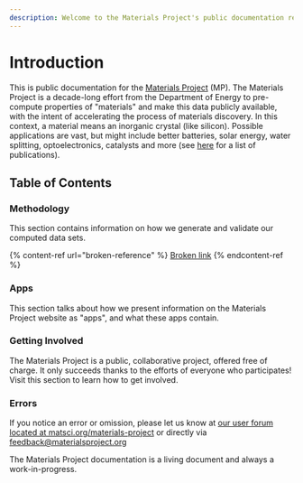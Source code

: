 ```yaml
---
description: Welcome to the Materials Project's public documentation repository!
---
```


# Introduction

This is public documentation for the [Materials Project](https://materialsproject.org) (MP). The Materials Project is a decade-long effort from the Department of Energy to pre-compute properties of "materials" and make this data publicly available, with the intent of accelerating the process of materials discovery. In this context, a material means an inorganic crystal (like silicon). Possible applications are vast, but might include better batteries, solar energy, water splitting, optoelectronics, catalysts and more (see [here](https://materialsproject.org/about/publications) for a list of publications).

## Table of Contents

### Methodology

This section contains information on how we generate and validate our computed data sets.

{% content-ref url="broken-reference" %}
[Broken link](broken-reference)
{% endcontent-ref %}

### Apps

This section talks about how we present information on the Materials Project website as "apps", and what these apps contain.

### Getting Involved

The Materials Project is a public, collaborative project, offered free of charge. It only succeeds thanks to the efforts of everyone who participates! Visit this section to learn how to get involved.

### Errors

If you notice an error or omission, please let us know at [our user forum located at matsci.org/materials-project](https://matsci.org/materials-project) or directly via [feedback@materialsproject.org](mailto:feedback@materialsproject.org)

The Materials Project documentation is a living document and always a work-in-progress.
